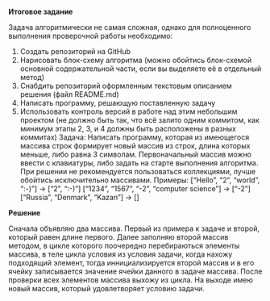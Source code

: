 **Итоговое задание**

Задача алгоритмически не самая сложная, однако 
для полноценного выполнения проверочной работы необходимо:
1. Создать репозиторий на GitHub
2. Нарисовать блок-схему алгоритма (можно обойтись 
блок-схемой основной содержательной части, если вы выделяете её в отдельный метод)
3. Снабдить репозиторий оформленным текстовым описанием решения (файл README.md)
4. Написать программу, решающую поставленную задачу
5. Использовать контроль версий в работе над этим 
небольшим проектом (не должно быть так, что всё залито одним коммитом,
 как минимум этапы 2, 3, и 4 должны быть расположены в разных коммитах)
Задача: Написать программу, которая из 
имеющегося массива строк формирует новый массив из строк, 
длина которых меньше, либо равна 3 символам. 
Первоначальный массив можно ввести с клавиатуры, 
либо задать на старте выполнения алгоритма.
 При решении не рекомендуется пользоваться коллекциями, 
 лучше обойтись исключительно массивами.
 Примеры:
[“Hello”, “2”, “world”, “:-)”] → [“2”, “:-)”]
[“1234”, “1567”, “-2”, “computer science”] → [“-2”]
[“Russia”, “Denmark”, “Kazan”] → []

**Решение**

Сначала объявляю два массива. Первый из примера к задаче и второй, который равен длине первого. Далее заполняю второй массив методом, в цикле которого поочередно перебираються элементы массива, в теле цикла условия из условия задачи, когда нахожу подходящий элемент, тогда иннициализируется второй массив и в его ячейку  записывается значение ячейки данного в задаче массива. После проверки всех элементов массива выхожу из цикла. На выходе имею новый массив, который удовлетворяет условию задачи.